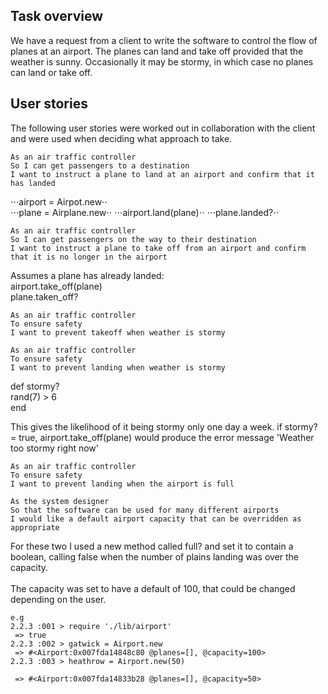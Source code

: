 
## Task overview

We have a request from a client to write the software to control the flow of planes at an airport. The planes can land and take off provided that the weather is sunny. Occasionally it may be stormy, in which case no planes can land or take off.


## User stories

The following user stories were worked out in collaboration with the client and were used when deciding what approach to take.

```
As an air traffic controller
So I can get passengers to a destination
I want to instruct a plane to land at an airport and confirm that it has landed
```
⋅⋅⋅airport = Airpot.new⋅⋅  
⋅⋅⋅plane = Airplane.new⋅⋅
⋅⋅⋅airport.land(plane)⋅⋅
⋅⋅⋅plane.landed?⋅⋅

```
As an air traffic controller
So I can get passengers on the way to their destination
I want to instruct a plane to take off from an airport and confirm that it is no longer in the airport
```
Assumes a plane has already landed: <br />
airport.take_off(plane) <br />
plane.taken_off? <br />

```
As an air traffic controller
To ensure safety
I want to prevent takeoff when weather is stormy

As an air traffic controller
To ensure safety
I want to prevent landing when weather is stormy
```

def stormy? <br />
  rand(7) > 6 <br />
end <br />

This gives the likelihood of it being stormy only one day a week.
if stormy? = true, airport.take_off(plane) would produce the error message 'Weather too stormy right now'

```
As an air traffic controller
To ensure safety
I want to prevent landing when the airport is full

As the system designer
So that the software can be used for many different airports
I would like a default airport capacity that can be overridden as appropriate
```
For these two I used a new method called full? and set it to contain a boolean, calling false when the number of plains landing was over the capacity.
<br />
<br />
The capacity was set to have a default of 100, that could be changed depending on the user.
```
e.g
2.2.3 :001 > require './lib/airport'
 => true
2.2.3 :002 > gatwick = Airport.new
 => #<Airport:0x007fda14848c80 @planes=[], @capacity=100>
2.2.3 :003 > heathrow = Airport.new(50)

 => #<Airport:0x007fda14833b28 @planes=[], @capacity=50>
 ```
